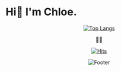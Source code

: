# Hi👋 I'm Chloe. 
  
  
<div align=center>
  
  [![Top Langs](https://github-readme-stats.vercel.app/api/top-langs/?username=chloe1129&layout=compact)](https://github.com/chloe1129/github-readme-stats)
  
  
  🙋‍♀️
  
  [![Hits](https://hits.seeyoufarm.com/api/count/incr/badge.svg?url=https%3A%2F%2Fgithub.com%2Fchloe1129&count_bg=%2379C83D&title_bg=%23555555&icon=&icon_color=%23E7E7E7&title=hits&edge_flat=false)](https://hits.seeyoufarm.com)                    
    


![Footer](https://capsule-render.vercel.app/api?type=waving&color=auto&height=200&section=footer)

  </div>
